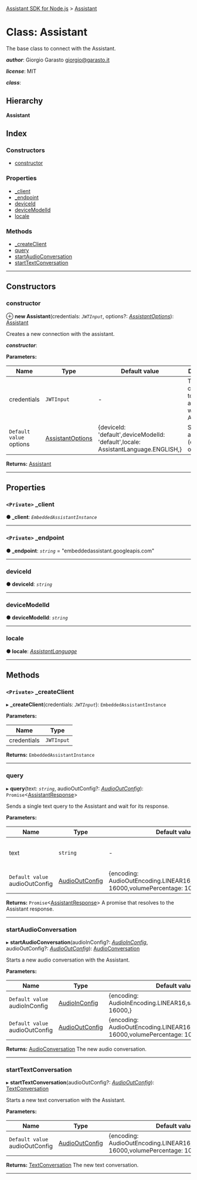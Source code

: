 [Assistant SDK for Node.js](../README.md) > [Assistant](../classes/assistant.md)

# Class: Assistant

The base class to connect with the Assistant.

*__author__*: Giorgio Garasto [giorgio@garasto.it](mailto:giorgio@garasto.it)

*__license__*: MIT

*__class__*: 

## Hierarchy

**Assistant**

## Index

### Constructors

* [constructor](assistant.md#constructor)

### Properties

* [_client](assistant.md#_client)
* [_endpoint](assistant.md#_endpoint)
* [deviceId](assistant.md#deviceid)
* [deviceModelId](assistant.md#devicemodelid)
* [locale](assistant.md#locale)

### Methods

* [_createClient](assistant.md#_createclient)
* [query](assistant.md#query)
* [startAudioConversation](assistant.md#startaudioconversation)
* [startTextConversation](assistant.md#starttextconversation)

---

## Constructors

<a id="constructor"></a>

###  constructor

⊕ **new Assistant**(credentials: *`JWTInput`*, options?: *[AssistantOptions](../interfaces/assistantoptions.md)*): [Assistant](assistant.md)

Creates a new connection with the assistant.

*__constructor__*: 

**Parameters:**

| Name | Type | Default value | Description |
| ------ | ------ | ------ | ------ |
| credentials | `JWTInput` | - |  The credentials to use to authenticate with the Assistant. |
| `Default value` options | [AssistantOptions](../interfaces/assistantoptions.md) |  {deviceId: &#x27;default&#x27;,deviceModelId: &#x27;default&#x27;,locale: AssistantLanguage.ENGLISH,} |  Some additional (optional) options. |

**Returns:** [Assistant](assistant.md)

___

## Properties

<a id="_client"></a>

### `<Private>` _client

**● _client**: *`EmbeddedAssistantInstance`*

___
<a id="_endpoint"></a>

### `<Private>` _endpoint

**● _endpoint**: *`string`* = "embeddedassistant.googleapis.com"

___
<a id="deviceid"></a>

###  deviceId

**● deviceId**: *`string`*

___
<a id="devicemodelid"></a>

###  deviceModelId

**● deviceModelId**: *`string`*

___
<a id="locale"></a>

###  locale

**● locale**: *[AssistantLanguage](../enums/assistantlanguage.md)*

___

## Methods

<a id="_createclient"></a>

### `<Private>` _createClient

▸ **_createClient**(credentials: *`JWTInput`*): `EmbeddedAssistantInstance`

**Parameters:**

| Name | Type |
| ------ | ------ |
| credentials | `JWTInput` |

**Returns:** `EmbeddedAssistantInstance`

___
<a id="query"></a>

###  query

▸ **query**(text: *`string`*, audioOutConfig?: *[AudioOutConfig](../interfaces/audiooutconfig.md)*): `Promise`<[AssistantResponse](../interfaces/assistantresponse.md)>

Sends a single text query to the Assistant and wait for its response.

**Parameters:**

| Name | Type | Default value | Description |
| ------ | ------ | ------ | ------ |
| text | `string` | - |  The text query to send to the Assistant. |
| `Default value` audioOutConfig | [AudioOutConfig](../interfaces/audiooutconfig.md) |  {encoding: AudioOutEncoding.LINEAR16,sampleRateHertz: 16000,volumePercentage: 100,} |  The audio output configuration. |

**Returns:** `Promise`<[AssistantResponse](../interfaces/assistantresponse.md)>
A promise that resolves to the Assistant response.

___
<a id="startaudioconversation"></a>

###  startAudioConversation

▸ **startAudioConversation**(audioInConfig?: *[AudioInConfig](../interfaces/audioinconfig.md)*, audioOutConfig?: *[AudioOutConfig](../interfaces/audiooutconfig.md)*): [AudioConversation](audioconversation.md)

Starts a new audio conversation with the Assistant.

**Parameters:**

| Name | Type | Default value | Description |
| ------ | ------ | ------ | ------ |
| `Default value` audioInConfig | [AudioInConfig](../interfaces/audioinconfig.md) |  {encoding: AudioInEncoding.LINEAR16,sampleRateHertz: 16000,} |  The audio input configuration. |
| `Default value` audioOutConfig | [AudioOutConfig](../interfaces/audiooutconfig.md) |  {encoding: AudioOutEncoding.LINEAR16,sampleRateHertz: 16000,volumePercentage: 100,} |  The audio output configuration. |

**Returns:** [AudioConversation](audioconversation.md)
The new audio conversation.

___
<a id="starttextconversation"></a>

###  startTextConversation

▸ **startTextConversation**(audioOutConfig?: *[AudioOutConfig](../interfaces/audiooutconfig.md)*): [TextConversation](textconversation.md)

Starts a new text conversation with the Assistant.

**Parameters:**

| Name | Type | Default value | Description |
| ------ | ------ | ------ | ------ |
| `Default value` audioOutConfig | [AudioOutConfig](../interfaces/audiooutconfig.md) |  {encoding: AudioOutEncoding.LINEAR16,sampleRateHertz: 16000,volumePercentage: 100,} |  The audio output configuration. |

**Returns:** [TextConversation](textconversation.md)
The new text conversation.

___

